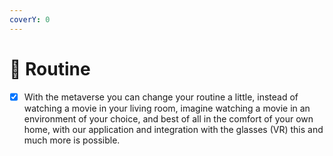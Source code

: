 ```yaml
---
coverY: 0
---
```


# 📳 Routine

* [x] With the metaverse you can change your routine a little, instead of watching a movie in your living room, imagine watching a movie in an environment of your choice, and best of all in the comfort of your own home, with our application and integration with the glasses (VR) this and much more is possible.
